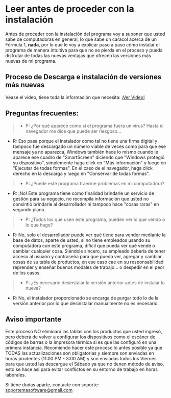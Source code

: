 # **Leer antes de proceder con la instalación**

Antes de proceder con la instalación del programa voy a suponer que usted sabe de computadoras en general, lo que sabe un caracol acerca de un Fórmula 1, **nada**, por lo que le voy a explicar paso a paso cómo instalar el programa de manera intuitiva para que no se pierda en el proceso y pueda disfrutar de todas las nuevas ventajas que ofrecen las versiones más nuevas de mi programa.


## **Proceso de Descarga e instalación de versiones más nuevas**

Vease el video, tiene toda la información que necesita:
[¡Ver Video!](https://youtu.be/25tIBAkmvtI)

## **Preguntas frecuentes:**

> - P: ¿Por qué aparece como si el programa fuera un virus? Hasta el navegador me dice que puede ser riesgoso...

- R: Eso pasa porque el instalador como tal no tiene una firma digital y tampoco fue descargado un número viable de veces como         para que ese mensaje ya no aparezca, Windows también hace lo mismo cuando le aparece ese cuadro de "SmartScreen" diciendo que "Windows protegió su dispositivo", simplemente haga click en "Más información" y luego en "Ejecutar de todas formas". En el caso de el navegador, haga click derecho en la descarga y luego en "Conservar de todas formas".

> - P: ¿Puede este programa traerme problemas en mi computadora?

- R: ¡No! Este programa tiene como finalidad brindarle un servicio de gestión para su negocio, no recompila información que usted no consintió brindarle al desarrollador ni tampoco hace "cosas raras" en segundo plano.

>  - P: ¿Todos los que usen este programa, pueden ver lo que vendo o lo que hago?

- R: No, solo el desarrollador puede ver qué tiene para vender mediante la base de datos, aparte de usted, si no tiene empleados usando su computadora con este programa, difícil que pueda ver qué vende o cambiar cualquier cosa. Siéndole sincero, su empleado debería de tener acceso al usuario y contraseña para que pueda ver, agregar y cambiar cosas de su tabla de productos, en ese caso cae en su responsabilidad reprender y enseñar buenos modales de trabajo... o despedir en el peor de los casos.

>  - P: ¿Es necesario desinstalar la versión anterior antes de instalar la nueva?

- R: No, el instalador proporcionado se encarga de purgar todo lo de la versión anterior por lo que desinstalar manualmente no es necesario.

## **Aviso importante**
Este proceso NO eliminará las tablas con los productos que usted ingresó, pero deberá de volver a configurar los dispositivos como el escáner de códigos de barras o la impresora térmica si es que las configuró en una primera instancia. Recomiendo hacer este proceso lo antes posible ya que TODAS las actualizaciones son obligatorias y siempre son enviadas en horas prudentes (11:00 PM - 3:00 AM) y son enviadas todos los Viernes para que usted las descargue el Sábado ya que no tienen método de aviso, esto se hace así para evitar conflictos en su entorno de trabajo en horas laborales.

Si tiene dudas aparte, contacte con soporte: soportemasoftware@gmail.com



